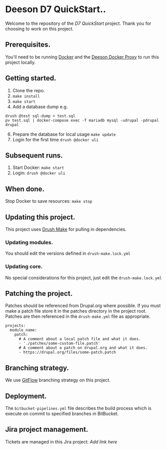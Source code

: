 # Deeson D7 QuickStart..

Welcome to the repository of the *D7 QuickStart* project. Thank you for choosing to work on this project.

## Prerequisites.

You'll need to be running [Docker](https://www.docker.com/) and the [Deeson Docker Proxy](https://github.com/teamdeeson/docker-proxy) to run this project locally.

## Getting started.

1. Clone the repo.
2. `make install`
3. `make start`
4. Add a database dump e.g. 

```
drush @test sql-dump > test.sql
pv test.sql | docker-compose exec -T mariadb mysql -udrupal -pdrupal drupal
```

6. Prepare the database for local usage `make update`
5. Login for the first time `drush @docker uli`

## Subsequent runs.

1. Start Docker: `make start`
2. Login: `drush @docker uli`

## When done.

Stop Docker to save resources: `make stop`

## Updating this project.

This project uses [Drush Make](https://docs.drush.org/en/7.x/make/) for pulling in dependencies.

### Updating modules.

You should edit the versions defined in `drush-make.lock.yml`

### Updating core.

No special considerations for this project, just edit the `drush-make.lock.yml`

## Patching the project.

Patches should be referenced from Drupal.org where possible. If you must make a patch file store it in the patches directory in the project root.  Patches are then referenced in the `drush-make.yml` file as appropriate.

```
projects:
  module_name:
    patch:
      # A comment about a local patch file and what it does.
      - './patches/some-custom-file.patch'
      # A comment about a patch on drupal.org and what it does.
      - https://drupal.org/files/some-patch.patch
```

## Branching strategy.

We use [GitFlow]() branching strategy on this project.

## Deployment.

The `bitbucket-pipelines.yml` file describes the build process which is execute on commit to specified branches in BitBucket.

## Jira project management.

Tickets are managed in this Jira project: *Add link here*
